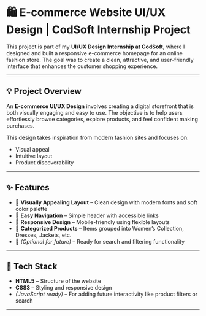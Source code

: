 # 🛍️ E-commerce Website UI/UX Design | CodSoft Internship Project

This project is part of my **UI/UX Design Internship at CodSoft**, where I designed and built a responsive e-commerce homepage for an online fashion store. The goal was to create a clean, attractive, and user-friendly interface that enhances the customer shopping experience.

---

## 💡 Project Overview

An **E-commerce UI/UX Design** involves creating a digital storefront that is both visually engaging and easy to use. The objective is to help users effortlessly browse categories, explore products, and feel confident making purchases.

This design takes inspiration from modern fashion sites and focuses on:
- Visual appeal  
- Intuitive layout  
- Product discoverability  

---

## ✨ Features

- 🎨 **Visually Appealing Layout** – Clean design with modern fonts and soft color palette  
- 🧭 **Easy Navigation** – Simple header with accessible links  
- 📱 **Responsive Design** – Mobile-friendly using flexible layouts  
- 🛒 **Categorized Products** – Items grouped into Women’s Collection, Dresses, Jackets, etc.  
- 🔎 *(Optional for future)* – Ready for search and filtering functionality

---

## 🔧 Tech Stack

- **HTML5** – Structure of the website  
- **CSS3** – Styling and responsive design  
- *(JavaScript ready)* – For adding future interactivity like product filters or search

---




